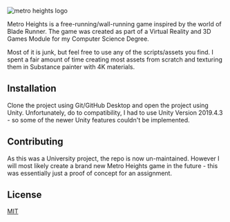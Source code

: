 ![metro heights logo](https://i.imgur.com/EKqd61x.jpeg)



Metro Heights is a free-running/wall-running game inspired by the world of Blade Runner. The game was created as part of a Virtual Reality and 3D Games Module for my Computer Science Degree.

Most of it is junk, but feel free to use any of the scripts/assets you find. I spent a fair amount of time creating most assets from scratch and texturing them in Substance painter with 4K materials.

## Installation

Clone the project using Git/GitHub Desktop and open the project using Unity. Unfortunately, do to compatibility, I had to use Unity Version 2019.4.3 - so some of the newer Unity features couldn't be implemented.


## Contributing
As this was a University project, the repo is now un-maintained. However I will most likely create a brand new Metro Heights game in the future - this was essentially just a proof of concept for an assignment.

## License
[MIT](https://choosealicense.com/licenses/mit/)

